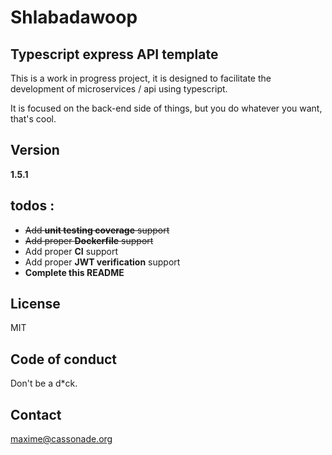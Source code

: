 # Shlabadawoop

## Typescript express API template

This is a work in progress project, it is designed to facilitate the development of microservices / api using typescript.

It is focused on the back-end side of things, but you do whatever you want, that's cool.

## Version

**1.5.1**

## todos :

- ~~Add **unit testing coverage** support~~
- ~~Add proper **Dockerfile** support~~
- Add proper **CI** support
- Add proper **JWT verification** support
- **Complete this README**

## License

MIT

## Code of conduct

Don't be a d\*ck.

## Contact

maxime@cassonade.org
